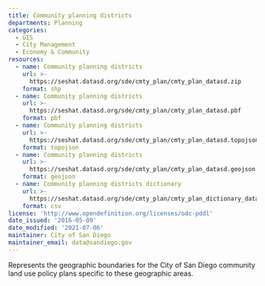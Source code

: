 ```yaml
---
title: Community planning districts
departments: Planning
categories:
  - GIS
  - City Management
  - Economy & Community
resources:
  - name: Community planning districts
    url: >-
      https://seshat.datasd.org/sde/cmty_plan/cmty_plan_datasd.zip
    format: shp
  - name: Community planning districts
    url: >-
      https://seshat.datasd.org/sde/cmty_plan/cmty_plan_datasd.pbf
    format: pbf
  - name: Community planning districts
    url: >-
      https://seshat.datasd.org/sde/cmty_plan/cmty_plan_datasd.topojson
    format: topojson
  - name: Community planning districts
    url: >-
      https://seshat.datasd.org/sde/cmty_plan/cmty_plan_datasd.geojson
    format: geojson
  - name: Community planning districts dictionary
    url: >-
      https://seshat.datasd.org/sde/cmty_plan/cmty_plan_dictionary_datasd.csv
    format: csv
license: 'http://www.opendefinition.org/licenses/odc-pddl'
date_issued: '2016-05-09'
date_modified: '2021-07-06'
maintainer: City of San Diego
maintainer_email: data@sandiego.gov
---
```

Represents the geographic boundaries for the City of San Diego community land use policy plans specific to these geographic areas.
